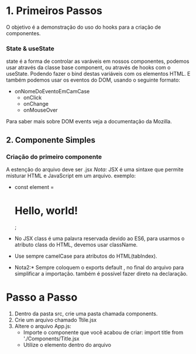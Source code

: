 # 1. Primeiros Passos

O objetivo é a demonstração do uso do hooks para a criação de componentes.

### State & useState
state é a forma de controlar as varáveis em nossos componentes, podemos usar através da classe base component, ou através de hooks com o useState. Podendo fazer o bind destas variáveis com os elementos HTML.
E também podemos usar os eventos do DOM, usando o seguinte formato:
* onNomeDoEventoEmCamCase
    * onClick
    * onChange
    * onMouseOver

Para saber mais sobre DOM events veja a documentação da Mozilla.

## 2. Componente Simples
### Criação do primeiro componente
A estenção do arquivo deve ser .jsx
*Nota:* JSX é uma sintaxe que permite misturar HTML e JavaScript em um arquivo.
exemplo: 
* const element = <h1>Hello, world!</h1>;

* No JSX class é uma palavra reservada devido ao ES6, para usarmos o atributo class do HTML, devemos usar className.
* Use sempre camelCase para atributos do HTML(tabIndex).

* Nota2:* Sempre coloquem o exports default <nome do componente>, no final do arquivo para simplificar a importação. também é possível fazer direto na declaração.

# Passo a Passo
1. Dentro da pasta src, crie uma pasta chamada components.
2. Crie um arquivo chamado Ttile.jsx
3. Altere o arquivo App.js:
 	* Importe o componente que você acabou de criar: import title from './Components/Title.jsx
	* Utilize o elemento dentro do arquivo <Title/>


## 03 - Class e Function
No ReactJS existem duas formas diferentes de criar um componente, através de Classes ou de funções.

Através de uma Classe estendendo a Classe Component, usando as padrões para controlar o staet, as props, e o ciclo de vida de componente
Ou através de funções que retornam diretamente o elemento. Neste caso as props são o primeiro parâmetro da função, o state e o ciclo de vida do componente é controlado através dos hooks.

Ainda sobre funções, é possível declarar uma função através de arros functions, assim temos formas diferentes de criar o mesmo componente.

# Passo a passo
1. Dentro da pasta src/components, crie um arquivo chamado CoolTitle.jsx.
2. Altere o arquivo Title.jsx.
3. Altere o arquivo App.js para usar os 2 componentes.

# Desafio
Crie um componente Photo que receba como parâmetro a url da img
### Resolução do desafio
1. render() retorna a url da imagem.
2. render() retorna o arquivo de caminho ./src/img.


# Polaroid
Agora a ideia é criar um componente Polaroid, mostrando algumas possibilidades do React, como o uso de CSS, e apresentando uma sugestão de formato para organização dos arquivos de um componente.

### Passo a Passo 1
1. Dentro da pasta src/components, crie uma pasta Polaroid
2. Dentro da pasta src/components/Polaroid
    * Crie o arquivo Polaroid.jsx
    * Crie o arquivo index.js
3. Edite o arquivo App.js

### Passo a passo 2
1. Dentro da pasta src/components/Polaroid
    * Crie o arquivo Polaroid.css.
    * Edite Polaroid.jsx para adicionar o cdd e começar a usar as props.
2. Edite o arquivo App.js

## UseEffect
useEffect é o hook usado para executar ações quando acontece alguma alteração no componente, seja na sua criação, quando alguma state ou prop for alterada, ou quando o componente for destruído.

podemos também limitar quando o effect vai executar, através de um conjunto de states, ou somente uma vez, passando um array vazio.

### Passo a Passo 3 com useEffect
1. Dentro da pasta src/components/Polaroid
    * Edite Polaroid.css.
    * Edit Polaroid.jsx, para adicionar um evento de click na imagem.

### Passo a Passo 4
Através das props também é possível passa funções, permitindo assim criar "callbacks" dos seus componentes. Também é possível colocar componentes filhos dentro do seu componente, através da props especial children.
1. Dentro da pasta src/components/Polaroid, edite Polaroid.jsx, para adicionar outras props.
2. Edite o arquivo App.js

### Passo a Passo 5
Também podemos renderizar múltiplos componentes, com base em um array.
1. Dentro da pasta src/components, crie a pasta PolaroidList.
2. Dentro da pasta src/components/polaroidList.
    * Crie o arquivo PolaroidList.jsx
    * Crie o arquivo index.js
3. Edite o arquivo App.js para usar o novo componente.

